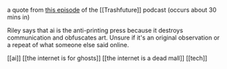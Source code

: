 a quote from [this episode](https://trashfuturepodcast.podbean.com/e/what-if-your-podcaster-was-a-robot/) of the [[Trashfuture]] podcast (occurs about 30 mins in)

Riley says that ai is the anti-printing press because it destroys communication and obfuscates art. Unsure if it's an original observation or a repeat of what someone else said online.

[[ai]] [[the internet is for ghosts]] [[the internet is a dead mall]]  [[tech]]